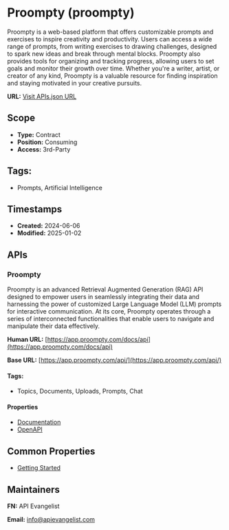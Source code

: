 # Proompty (proompty)
Proompty is a web-based platform that offers customizable prompts and exercises to inspire creativity and productivity. Users can access a wide range of prompts, from writing exercises to drawing challenges, designed to spark new ideas and break through mental blocks. Proompty also provides tools for organizing and tracking progress, allowing users to set goals and monitor their growth over time. Whether you're a writer, artist, or creator of any kind, Proompty is a valuable resource for finding inspiration and staying motivated in your creative pursuits.

**URL:** [Visit APIs.json URL](https://raw.githubusercontent.com/api-search/ai/main/_apis/proompty/apis.md)

## Scope

- **Type:** Contract 
- **Position:** Consuming 
- **Access:** 3rd-Party 

## Tags:

 - Prompts, Artificial Intelligence

## Timestamps

- **Created:** 2024-06-06 
- **Modified:** 2025-01-02 

## APIs

### Proompty

Proompty is an advanced Retrieval Augmented Generation (RAG) API designed
to empower users in seamlessly integrating their data and harnessing the
power of customized Large Language Model (LLM) prompts for interactive
communication. At its core, Proompty operates through a series of
interconnected functionalities that enable users to navigate and
manipulate their data effectively.

**Human URL:** [https://app.proompty.com/docs/api](https://app.proompty.com/docs/api)

**Base URL:** [https://app.proompty.com/api/](https://app.proompty.com/api/)


#### Tags:

 -  Topics,  Documents,  Uploads,  Prompts,  Chat

#### Properties

- [Documentation](https://app.proompty.com/docs/api)
- [OpenAPI](properties/proompty-openapi.yml)

## Common Properties

- [Getting Started](https://platform.openai.com/docs/quickstart)

## Maintainers

**FN:** API Evangelist

**Email:** info@apievangelist.com

